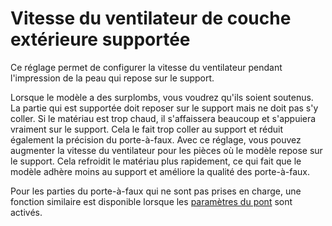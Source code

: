 Vitesse du ventilateur de couche extérieure supportée
====
Ce réglage permet de configurer la vitesse du ventilateur pendant l'impression de la peau qui repose sur le support.

Lorsque le modèle a des surplombs, vous voudrez qu'ils soient soutenus. La partie qui est supportée doit reposer sur le support mais ne doit pas s'y coller. Si le matériau est trop chaud, il s'affaissera beaucoup et s'appuiera vraiment sur le support. Cela le fait trop coller au support et réduit également la précision du porte-à-faux. Avec ce réglage, vous pouvez augmenter la vitesse du ventilateur pour les pièces où le modèle repose sur le support. Cela refroidit le matériau plus rapidement, ce qui fait que le modèle adhère moins au support et améliore la qualité des porte-à-faux.

Pour les parties du porte-à-faux qui ne sont pas prises en charge, une fonction similaire est disponible lorsque les [paramètres du pont](../experimental/bridge_settings_enabled.md) sont activés.

